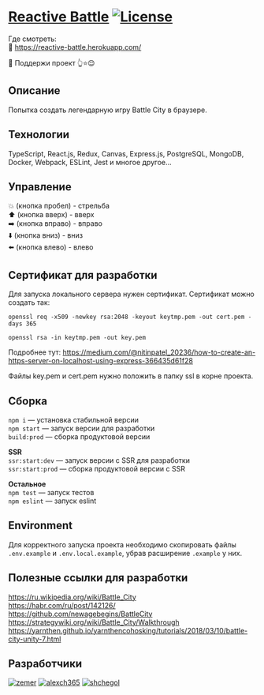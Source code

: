 # [Reactive Battle](https://reactive-battle.herokuapp.com/) [![License](https://img.shields.io/badge/license-MIT-green)](https://opensource.org/licenses/MIT)

Где смотреть:    
:eyes: https://reactive-battle.herokuapp.com/

:pray: Поддержи проект :point_up_2::star::relieved:

## Описание
Попытка создать легендарную игру Battle City в браузере.

## Технологии
TypeScript, React.js, Redux, Canvas, Express.js, PostgreSQL, MongoDB, Docker, Webpack, ESLint, Jest и многое другое...

## Управление
:boom: (кнопка пробел) - стрельба   
:arrow_up: (кнопка вверх) - вверх    
:arrow_right: (кнопка вправо) - вправо    
:arrow_down: (кнопка вниз) - вниз    
:arrow_left: (кнопка влево) - влево

## Сертификат для разработки
Для запуска локального сервера нужен сертификат. Сертификат можно создать так:

`openssl req -x509 -newkey rsa:2048 -keyout keytmp.pem -out cert.pem -days 365`

`openssl rsa -in keytmp.pem -out key.pem`

Подробнее тут:
https://medium.com/@nitinpatel_20236/how-to-create-an-https-server-on-localhost-using-express-366435d61f28

Файлы key.pem и cert.pem нужно положить в папку ssl в корне проекта.

## Сборка
`npm i` — установка стабильной версии    
`npm start` — запуск версии для разработки    
`build:prod` — сборка продуктовой версии    

__SSR__    
`ssr:start:dev` — запуск версии c SSR для разработки    
`ssr:start:prod` — сборка продуктовой версии c SSR    

__Остальное__    
`npm test` — запуск тестов    
`npm eslint` — запуск eslint

## Environment
Для корректного запуска проекта необходимо скопировать файлы `.env.example` и `.env.local.example`, убрав расширение `.example` у них.

## Полезные ссылки для разработки
https://ru.wikipedia.org/wiki/Battle_City    
https://habr.com/ru/post/142126/    
https://github.com/newagebegins/BattleCity    
https://strategywiki.org/wiki/Battle_City/Walkthrough    
https://yarnthen.github.io/yarnthencohosking/tutorials/2018/03/10/battle-city-unity-7.html

## Разработчики
[![zemer](https://avatars.githubusercontent.com/u/897766?s=100)](https://github.com/zemer)
[![alexch365](https://avatars.githubusercontent.com/u/16709337?s=100)](https://github.com/alexch365)
[![shchegol](https://avatars.githubusercontent.com/u/10686186?s=100)](https://github.com/shchegol)
